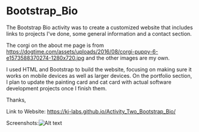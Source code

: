 # Bootstrap_Bio

The Bootstrap Bio activity was to create a customized website that includes links to projects I've done, some general information and a contact section. 

The corgi on the about me page is from https://dogtime.com/assets/uploads/2016/08/corgi-puppy-6-e1573588370274-1280x720.jpg  and the other images are my own. 

I used HTML and Bootstrap to build the website, focusing on making sure it works on mobile devices as well as larger devices. On the portfolio section, I plan to update the painting card and cat card with actual software development projects once I finish them. 

Thanks, 

Link to Website: https://kj-labs.github.io/Activity_Two_Bootstrap_Bio/

Screenshots:![Alt text](https://github.com/KJ-Labs/Bootstrap_Bio/blob/master/Screenshots.PNG "Screenshots")

